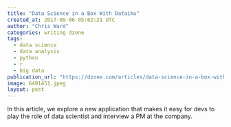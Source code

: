 ```yaml
---
title: "Data Science in a Box With Dataiku"
created_at: 2017-09-06 05:02:21 UTC
author: "Chris Ward"
categories: writing dzone
tags:
  - data science
  - data analysis
  - python
  - r
  - big data
publication_url: "https://dzone.com/articles/data-science-in-a-box-with-dataiku"
image: 6491451.jpeg
layout: post
---
```

In this article, we explore a new application that makes it easy for devs to play the role of data scientist and interview a PM at the company.

